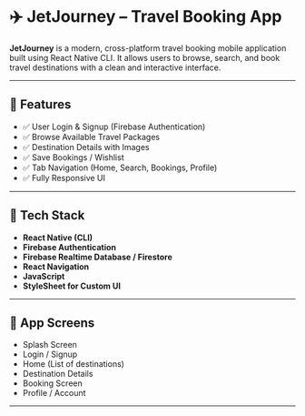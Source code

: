 # ✈️ JetJourney – Travel Booking App

**JetJourney** is a modern, cross-platform travel booking mobile application built using React Native CLI. It allows users to browse, search, and book travel destinations with a clean and interactive interface.

---

## 🚀 Features

- ✅ User Login & Signup (Firebase Authentication)
- ✅ Browse Available Travel Packages
- ✅ Destination Details with Images
- ✅ Save Bookings / Wishlist
- ✅ Tab Navigation (Home, Search, Bookings, Profile)
- ✅ Fully Responsive UI

---

## 📱 Tech Stack

- **React Native (CLI)**
- **Firebase Authentication**
- **Firebase Realtime Database / Firestore**
- **React Navigation**
- **JavaScript**
- **StyleSheet for Custom UI**

---

## 🧭 App Screens

- Splash Screen  
- Login / Signup  
- Home (List of destinations)  
- Destination Details  
- Booking Screen  
- Profile / Account

---



